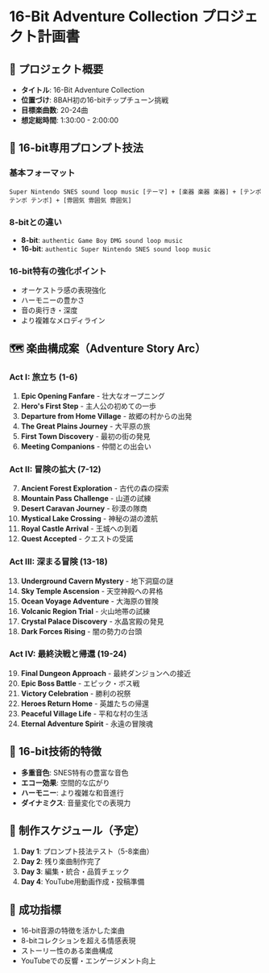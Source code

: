 # 16-Bit Adventure Collection プロジェクト計画書

## 🎯 プロジェクト概要
- **タイトル**: 16-Bit Adventure Collection
- **位置づけ**: 8BAH初の16-bitチップチューン挑戦
- **目標楽曲数**: 20-24曲
- **想定総時間**: 1:30:00 - 2:00:00

## 🎵 16-bit専用プロンプト技法

### 基本フォーマット
```
Super Nintendo SNES sound loop music [テーマ] + [楽器 楽器 楽器] + [テンポ テンポ テンポ] + [雰囲気 雰囲気 雰囲気]
```

### 8-bitとの違い
- **8-bit**: `authentic Game Boy DMG sound loop music`  
- **16-bit**: `authentic Super Nintendo SNES sound loop music`

### 16-bit特有の強化ポイント
- オーケストラ感の表現強化
- ハーモニーの豊かさ
- 音の奥行き・深度
- より複雑なメロディライン

## 🗺️ 楽曲構成案（Adventure Story Arc）

### Act I: 旅立ち (1-6)
1. **Epic Opening Fanfare** - 壮大なオープニング
2. **Hero's First Step** - 主人公の初めての一歩
3. **Departure from Home Village** - 故郷の村からの出発
4. **The Great Plains Journey** - 大平原の旅
5. **First Town Discovery** - 最初の街の発見
6. **Meeting Companions** - 仲間との出会い

### Act II: 冒険の拡大 (7-12)  
7. **Ancient Forest Exploration** - 古代の森の探索
8. **Mountain Pass Challenge** - 山道の試練
9. **Desert Caravan Journey** - 砂漠の隊商
10. **Mystical Lake Crossing** - 神秘の湖の渡航
11. **Royal Castle Arrival** - 王城への到着
12. **Quest Accepted** - クエストの受諾

### Act III: 深まる冒険 (13-18)
13. **Underground Cavern Mystery** - 地下洞窟の謎
14. **Sky Temple Ascension** - 天空神殿への昇格
15. **Ocean Voyage Adventure** - 大海原の冒険
16. **Volcanic Region Trial** - 火山地帯の試練
17. **Crystal Palace Discovery** - 水晶宮殿の発見
18. **Dark Forces Rising** - 闇の勢力の台頭

### Act IV: 最終決戦と帰還 (19-24)
19. **Final Dungeon Approach** - 最終ダンジョンへの接近
20. **Epic Boss Battle** - エピック・ボス戦
21. **Victory Celebration** - 勝利の祝祭
22. **Heroes Return Home** - 英雄たちの帰還
23. **Peaceful Village Life** - 平和な村の生活
24. **Eternal Adventure Spirit** - 永遠の冒険魂

## 🎼 16-bit技術的特徴
- **多重音色**: SNES特有の豊富な音色
- **エコー効果**: 空間的な広がり
- **ハーモニー**: より複雑な和音進行
- **ダイナミクス**: 音量変化での表現力

## 📅 制作スケジュール（予定）
1. **Day 1**: プロンプト技法テスト（5-8楽曲）
2. **Day 2**: 残り楽曲制作完了
3. **Day 3**: 編集・統合・品質チェック
4. **Day 4**: YouTube用動画作成・投稿準備

## 🎯 成功指標
- 16-bit音源の特徴を活かした楽曲
- 8-bitコレクションを超える情感表現
- ストーリー性のある楽曲構成
- YouTubeでの反響・エンゲージメント向上